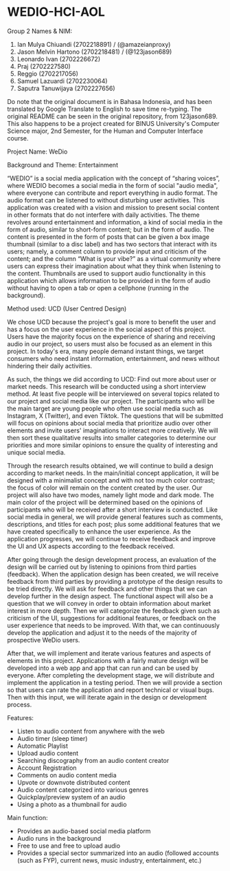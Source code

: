 # WEDIO-HCI-AOL
Group 2
Names & NIM:
1. Ian Mulya Chiuandi (2702218891) / (@amazeianproxy)           
2. Jason Melvin Hartono (2702218481) / (@123jason689)
3. Leonardo Ivan (2702226672)
4. Praj (2702227580)
5. Reggio (2702217056)
6. Samuel Lazuardi (2702230064)
7. Saputra Tanuwijaya (2702227656)

Do note that the original document is in Bahasa Indonesia, and has been translated by Google Translate to English to save time re-typing. The original README can be seen in the original repository, from 123jason689. This also happens to be a project created for BINUS University's Computer Science major, 2nd Semester, for the Human and Computer Interface course.

Project Name: WeDio

Background and Theme: Entertainment

“WEDIO” is a social media application with the concept of “sharing voices”, where WEDIO becomes a social media in the form of social "audio media", where everyone can contribute and report everything in audio format. The audio format can be listened to without disturbing user activities. This application was created with a vision and mission to present social content in other formats that do not interfere with daily activities. The theme revolves around entertainment and information, a kind of social media in the form of audio, similar to short-form content; but in the form of audio. The content is presented in the form of posts that can be given a box image thumbnail (similar to a disc label) and has two sectors that interact with its users; namely, a comment column to provide input and criticism of the content; and the column “What is your vibe?” as a virtual community where users can express their imagination about what they think when listening to the content. Thumbnails are used to support audio functionality in this application which allows information to be provided in the form of audio without having to open a tab or open a cellphone (running in the background).

Method used: UCD (User Centred Design) 

We chose UCD because the project's goal is more to benefit the user and has a focus on the user experience in the social aspect of this project. Users have the majority focus on the experience of sharing and receiving audio in our project, so users must also be focused as an element in this project. In today's era, many people demand instant things, we target consumers who need instant information, entertainment, and news without hindering their daily activities.

As such, the things we did according to UCD:
Find out more about user or market needs.
This research will be conducted using a short interview method. At least five people will be interviewed on several topics related to our project and social media like our project. The participants who will be the main target are young people who often use social media such as Instagram, X (Twitter), and even Tiktok. The questions that will be submitted will focus on opinions about social media that prioritize audio over other elements and invite users' imaginations to interact more creatively. We will then sort these qualitative results into smaller categories to determine our priorities and more similar opinions to ensure the quality of interesting and unique social media.

Through the research results obtained, we will continue to build a design according to market needs.
In the main/initial concept application, it will be designed with a minimalist concept and with not too much color contrast; the focus of color will remain on the content created by the user. Our project will also have two modes, namely light mode and dark mode. The main color of the project will be determined based on the opinions of participants who will be received after a short interview is conducted. Like social media in general, we will provide general features such as comments, descriptions, and titles for each post; plus some additional features that we have created specifically to enhance the user experience. As the application progresses, we will continue to receive feedback and improve the UI and UX aspects according to the feedback received.

After going through the design development process, an evaluation of the design will be carried out by listening to opinions from third parties (feedback). 
When the application design has been created, we will receive feedback from third parties by providing a prototype of the design results to be tried directly. We will ask for feedback and other things that we can develop further in the design aspect. The functional aspect will also be a question that we will convey in order to obtain information about market interest in more depth. Then we will categorize the feedback given such as criticism of the UI, suggestions for additional features, or feedback on the user experience that needs to be improved. With that, we can continuously develop the application and adjust it to the needs of the majority of prospective WeDio users. 

After that, we will implement and iterate various features and aspects of elements in this project. 
Applications with a fairly mature design will be developed into a web app and app that can run and can be used by everyone. After completing the development stage, we will distribute and implement the application in a testing period. Then we will provide a section so that users can rate the application and report technical or visual bugs. Then with this input, we will iterate again in the design or development process.

Features:

- Listen to audio content from anywhere with the web
- Audio timer (sleep timer)
- Automatic Playlist
- Upload audio content
- Searching discography from an audio content creator
- Account Registration
- Comments on audio content media
- Upvote or downvote distributed content
- Audio content categorized into various genres
- Quickplay/preview system of an audio
- Using a photo as a thumbnail for audio

Main function:

- Provides an audio-based social media platform
- Audio runs in the background
- Free to use and free to upload audio
- Provides a special sector summarized into an audio (followed accounts (such as FYP), current news, music industry, entertainment, etc.)
